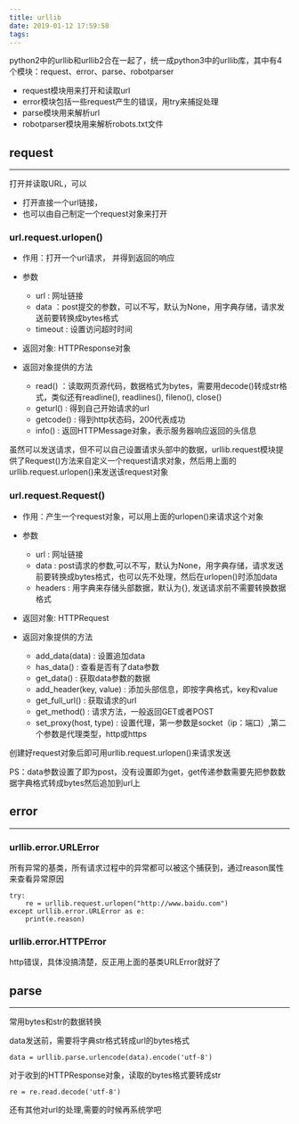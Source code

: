 ```yaml
---
title: urllib
date: 2019-01-12 17:59:58
tags:
---
```


python2中的urllib和urllib2合在一起了，统一成python3中的urllib库，其中有4个模块：request、error、parse、robotparser

- request模块用来打开和读取url
- error模块包括一些request产生的错误，用try来捕捉处理
- parse模块用来解析url
- robotparser模块用来解析robots.txt文件


## request ##

---
打开并读取URL，可以

- 打开直接一个url链接，
- 也可以由自己制定一个request对象来打开


### url.request.urlopen() ###

- 作用：打开一个url请求， 并得到返回的响应

- 参数
	- url : 网址链接
	- data ：post提交的参数，可以不写，默认为None，用字典存储，请求发送前要转换成bytes格式
	- timeout : 设置访问超时时间
	

- 返回对象: HTTPResponse对象

- 返回对象提供的方法
	- read() ：读取网页源代码，数据格式为bytes，需要用decode()转成str格式，类似还有readline(), readlines(), fileno(), close()
	- geturl() : 得到自己开始请求的url
	- getcode() : 得到http状态码，200代表成功
	- info() : 返回HTTPMessage对象，表示服务器响应返回的头信息



虽然可以发送请求，但不可以自己设置请求头部中的数据，urllib.request模块提供了Request()方法来自定义一个request请求对象，然后用上面的urllib.request.urlopen()来发送该request对象

### url.request.Request() ###

- 作用：产生一个request对象，可以用上面的urlopen()来请求这个对象

- 参数
	- url : 网址链接
	- data : post请求的参数,可以不写，默认为None，用字典存储，请求发送前要转换成bytes格式，也可以先不处理，然后在urlopen()时添加data
	- headers : 用字典来存储头部数据，默认为{}, 发送请求前不需要转换数据格式

- 返回对象: HTTPRequest

- 返回对象提供的方法
	- add_data(data) : 设置追加data
	- has_data() : 查看是否有了data参数
	- get_data() : 获取data参数的数据
	- add_header(key, value) : 添加头部信息，即按字典格式，key和value
	- get\_full_url() : 获取请求的url
	- get_method() : 请求方法，一般返回GET或者POST
	- set_proxy(host, type) : 设置代理，第一参数是socket（ip：端口）,第二个参数是代理类型，http或https

创建好request对象后即可用urllib.request.urlopen()来请求发送

PS：data参数设置了即为post，没有设置即为get，get传递参数需要先把参数数据字典格式转成bytes然后追加到url上




## error ##
---

### urllib.error.URLError ###

所有异常的基类，所有请求过程中的异常都可以被这个捕获到，通过reason属性来查看异常原因


    try:
		re = urllib.request.urlopen("http://www.baidu.com")
	except urllib.error.URLError as e:
		print(e.reason)

### urllib.error.HTTPError ###

http错误，具体没搞清楚，反正用上面的基类URLError就好了


## parse ##
---

常用bytes和str的数据转换

data发送前，需要将字典str格式转成url的bytes格式

	data = urllib.parse.urlencode(data).encode('utf-8')

对于收到的HTTPResponse对象，读取的bytes格式要转成str

	re = re.read.decode('utf-8')

还有其他对url的处理,需要的时候再系统学吧

